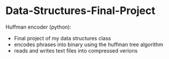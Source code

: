 # Data-Structures-Final-Project
Huffman encoder (python):
  - Final project of my data structures class
  - encodes phrases into binary using the huffman tree algorithm
  - reads and writes text files into compressed verions

